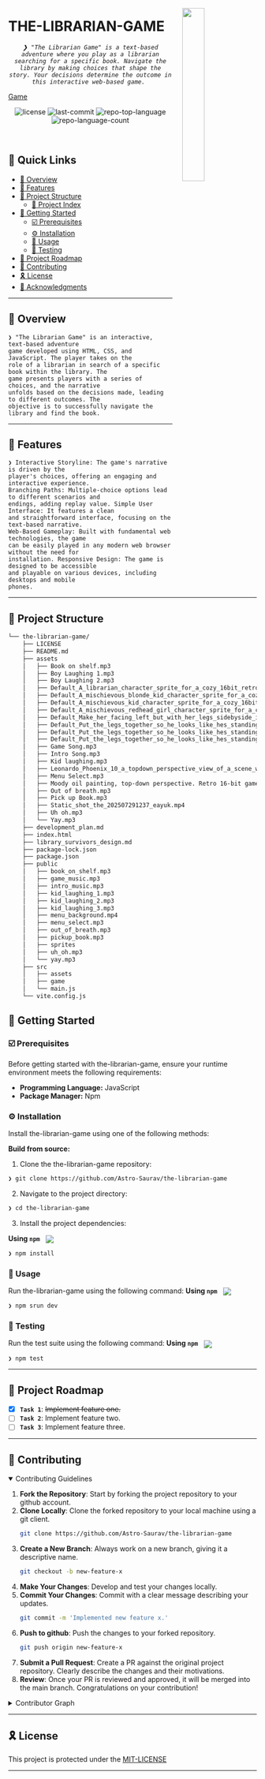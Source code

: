 <div align="left" style="position: relative;">
<img src="https://img.icons8.com/?size=512&id=55494&format=png" align="right" width="30%" style="margin: -20px 0 0 20px;">
<h1>THE-LIBRARIAN-GAME</h1>
<p align="center">
	<em><code>❯ "The Librarian Game" is a text-based adventure where you play as a librarian searching for a specific book. Navigate the library by making choices that shape the story. Your decisions determine the outcome in this interactive web-based game. </code></em>
</p>
	
[Game](https://the-librarian-game-ebon.vercel.app/)
	
<p align="center">
	<img src="https://img.shields.io/github/license/Astro-Saurav/the-librarian-game?style=default&logo=opensourceinitiative&logoColor=white&color=0080ff" alt="license">
	<img src="https://img.shields.io/github/last-commit/Astro-Saurav/the-librarian-game?style=default&logo=git&logoColor=white&color=0080ff" alt="last-commit">
	<img src="https://img.shields.io/github/languages/top/Astro-Saurav/the-librarian-game?style=default&color=0080ff" alt="repo-top-language">
	<img src="https://img.shields.io/github/languages/count/Astro-Saurav/the-librarian-game?style=default&color=0080ff" alt="repo-language-count">
</p>
<p align="center"><!-- default option, no dependency badges. -->
</p>
<p align="center">
	<!-- default option, no dependency badges. -->
</p>
<br>

## 🔗 Quick Links

- [📍 Overview](#-overview)
- [👾 Features](#-features)
- [📁 Project Structure](#-project-structure)
  - [📂 Project Index](#-project-index)
- [🚀 Getting Started](#-getting-started)
  - [☑️ Prerequisites](#-prerequisites)
  - [⚙️ Installation](#-installation)
  - [🤖 Usage](#🤖-usage)
  - [🧪 Testing](#🧪-testing)
- [📌 Project Roadmap](#-project-roadmap)
- [🔰 Contributing](#-contributing)
- [🎗 License](#-license)
- [🙌 Acknowledgments](#-acknowledgments)

---

## 📍 Overview

<code>❯ "The Librarian Game" is an interactive, text-based adventure game developed using HTML, CSS, and JavaScript. The player takes on the role of a librarian in search of a specific book within the library. The game presents players with a series of choices, and the narrative unfolds based on the decisions made, leading to different outcomes. The objective is to successfully navigate the library and find the book. </code>

---

## 👾 Features

<code>❯ Interactive Storyline: The game's narrative is driven by the player's choices, offering an engaging and interactive experience.
Branching Paths: Multiple-choice options lead to different scenarios and endings, adding replay value.
Simple User Interface: It features a clean and straightforward interface, focusing on the text-based narrative.
Web-Based Gameplay: Built with fundamental web technologies, the game can be easily played in any modern web browser without the need for installation.
Responsive Design: The game is designed to be accessible and playable on various devices, including desktops and mobile phones.</code>

---

## 📁 Project Structure

```sh
└── the-librarian-game/
    ├── LICENSE
    ├── README.md
    ├── assets
    │   ├── Book on shelf.mp3
    │   ├── Boy Laughing 1.mp3
    │   ├── Boy Laughing 2.mp3
    │   ├── Default_A_librarian_character_sprite_for_a_cozy_16bit_retro_ga_0_4b65006b-6e47-407c-a4c8-8341d19e839f_0.png
    │   ├── Default_A_mischievous_blonde_kid_character_sprite_for_a_cozy_1_1_9bea206b-67a7-45cf-992d-425ab51b252d_0.png
    │   ├── Default_A_mischievous_kid_character_sprite_for_a_cozy_16bit_re_1_6f7c3a99-95e7-43d0-917f-569c7f3e7e01_0.png
    │   ├── Default_A_mischievous_redhead_girl_character_sprite_for_a_cozy_1_56b43e25-1d33-4752-9104-902ff8ab721f_0.png
    │   ├── Default_Make_her_facing_left_but_with_her_legs_sidebyside_inst_0_09a3af5b-2a7e-4955-8f33-935ee0bc7d0f_0.png
    │   ├── Default_Put_the_legs_together_so_he_looks_like_hes_standing_st_0_25842cae-d42c-4017-a894-3a680e2e806f_0.png
    │   ├── Default_Put_the_legs_together_so_he_looks_like_hes_standing_st_0_56a1731a-42a1-4f98-8099-49da4d0137bd_0.png
    │   ├── Default_Put_the_legs_together_so_he_looks_like_hes_standing_st_0_d0a2276f-678b-4b24-8ce3-8e80081ac038_0.png
    │   ├── Game Song.mp3
    │   ├── Intro Song.mp3
    │   ├── Kid laughing.mp3
    │   ├── Leonardo_Phoenix_10_a_topdown_perspective_view_of_a_scene_with_1.jpg
    │   ├── Menu Select.mp3
    │   ├── Moody oil painting, top-down perspective. Retro 16-bit game interface on a richly textured wood floor. Low contrast, visible brushstrokes, dark, warm tones.jpg
    │   ├── Out of breath.mp3
    │   ├── Pick up Book.mp3
    │   ├── Static_shot_the_202507291237_eayuk.mp4
    │   ├── Uh oh.mp3
    │   └── Yay.mp3
    ├── development_plan.md
    ├── index.html
    ├── library_survivors_design.md
    ├── package-lock.json
    ├── package.json
    ├── public
    │   ├── book_on_shelf.mp3
    │   ├── game_music.mp3
    │   ├── intro_music.mp3
    │   ├── kid_laughing_1.mp3
    │   ├── kid_laughing_2.mp3
    │   ├── kid_laughing_3.mp3
    │   ├── menu_background.mp4
    │   ├── menu_select.mp3
    │   ├── out_of_breath.mp3
    │   ├── pickup_book.mp3
    │   ├── sprites
    │   ├── uh_oh.mp3
    │   └── yay.mp3
    ├── src
    │   ├── assets
    │   ├── game
    │   └── main.js
    └── vite.config.js
```


## 🚀 Getting Started

### ☑️ Prerequisites

Before getting started with the-librarian-game, ensure your runtime environment meets the following requirements:

- **Programming Language:** JavaScript
- **Package Manager:** Npm


### ⚙️ Installation

Install the-librarian-game using one of the following methods:

**Build from source:**

1. Clone the the-librarian-game repository:
```sh
❯ git clone https://github.com/Astro-Saurav/the-librarian-game
```

2. Navigate to the project directory:
```sh
❯ cd the-librarian-game
```

3. Install the project dependencies:


**Using `npm`** &nbsp; [<img align="center" src="https://img.shields.io/badge/npm-CB3837.svg?style={badge_style}&logo=npm&logoColor=white" />](https://www.npmjs.com/)

```sh
❯ npm install
```




### 🤖 Usage
Run the-librarian-game using the following command:
**Using `npm`** &nbsp; [<img align="center" src="https://img.shields.io/badge/npm-CB3837.svg?style={badge_style}&logo=npm&logoColor=white" />](https://www.npmjs.com/)

```sh
❯ npm srun dev
```


### 🧪 Testing
Run the test suite using the following command:
**Using `npm`** &nbsp; [<img align="center" src="https://img.shields.io/badge/npm-CB3837.svg?style={badge_style}&logo=npm&logoColor=white" />](https://www.npmjs.com/)

```sh
❯ npm test
```


---
## 📌 Project Roadmap

- [X] **`Task 1`**: <strike>Implement feature one.</strike>
- [ ] **`Task 2`**: Implement feature two.
- [ ] **`Task 3`**: Implement feature three.

---

## 🔰 Contributing

<details open>
<summary>Contributing Guidelines</summary>

1. **Fork the Repository**: Start by forking the project repository to your github account.
2. **Clone Locally**: Clone the forked repository to your local machine using a git client.
   ```sh
   git clone https://github.com/Astro-Saurav/the-librarian-game
   ```
3. **Create a New Branch**: Always work on a new branch, giving it a descriptive name.
   ```sh
   git checkout -b new-feature-x
   ```
4. **Make Your Changes**: Develop and test your changes locally.
5. **Commit Your Changes**: Commit with a clear message describing your updates.
   ```sh
   git commit -m 'Implemented new feature x.'
   ```
6. **Push to github**: Push the changes to your forked repository.
   ```sh
   git push origin new-feature-x
   ```
7. **Submit a Pull Request**: Create a PR against the original project repository. Clearly describe the changes and their motivations.
8. **Review**: Once your PR is reviewed and approved, it will be merged into the main branch. Congratulations on your contribution!
</details>

<details closed>
<summary>Contributor Graph</summary>
<br>
<p align="left">
   <a href="https://github.com{/Astro-Saurav/the-librarian-game/}graphs/contributors">
      <img src="https://contrib.rocks/image?repo=Astro-Saurav/the-librarian-game">
   </a>
</p>
</details>

---

## 🎗 License

This project is protected under the [MIT-LICENSE](https://github.com/Astro-Saurav/the-librarian-game?tab=MIT-1-ov-file)

---
